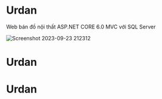 # Urdan
Web bán đồ nội thất ASP.NET CORE 6.0 MVC với SQL Server

![Screenshot 2023-09-23 212312](https://github.com/duc82/Urdan/assets/117091346/0523272e-aea6-4796-a177-5ca95c902fd4)
# Urdan
# Urdan
